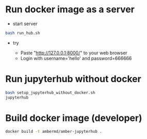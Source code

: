 # Run docker image as a server

- start server

```bash
bash run_hub.sh
```

- try

  - Paste "http://127.0.0.1:8000/" to your web browser
  - Login with username='hello' and password=666666

# Run jupyterhub without docker

```bash
bash setup_jupyterhub_without_docker.sh
jupyterhub
```

# Build docker image (developer)

```bash
docker build -t ambermd/amber-jupyterhub .
```

